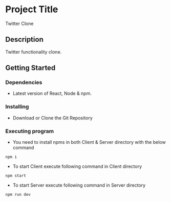 # Project Title

Twitter Clone

## Description

Twitter functionality clone.

## Getting Started

### Dependencies

* Latest version of React, Node & npm.

### Installing

* Download or Clone the Git Repository

### Executing program

* You need to install npms in both Client & Server directory with the below command
```
npm i
```

* To start Client execute following command in Client directory
```
npm start
```

* To start Server execute following command in Server directory
```
npm run dev
```
